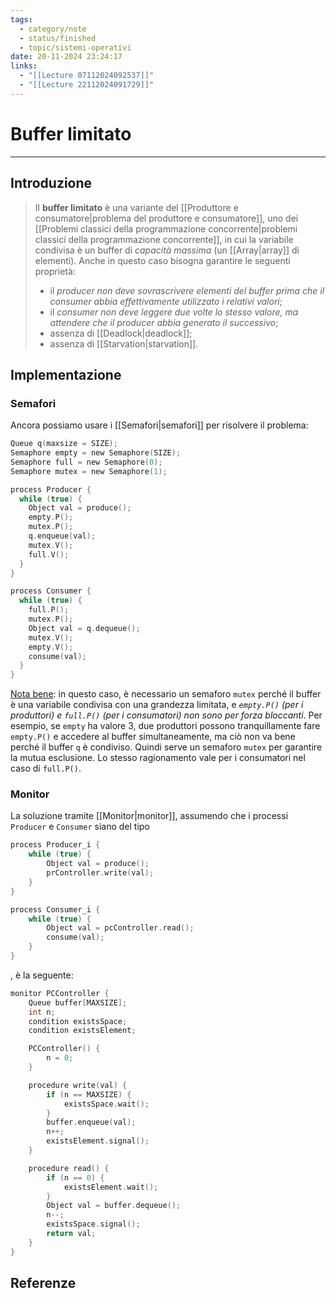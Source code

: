 ```yaml
---
tags:
  - category/note
  - status/finished
  - topic/sistemi-operativi
date: 20-11-2024 23:24:17
links:
  - "[[Lecture 07112024092537]]"
  - "[[Lecture 22112024091729]]"
---
```

# Buffer limitato
---
## Introduzione
> Il **buffer limitato** è una variante del [[Produttore e consumatore|problema del produttore e consumatore]], uno dei [[Problemi classici della programmazione concorrente|problemi classici della programmazione concorrente]], in cui la variabile condivisa è un buffer di _capacità massima_ (un [[Array|array]] di elementi). Anche in questo caso bisogna garantire le seguenti proprietà:
> - il _producer non deve sovrascrivere elementi del buffer prima che il consumer abbia effettivamente utilizzato i relativi valori_;
> - il _consumer non deve leggere due volte lo stesso valore, ma attendere che il producer abbia generato il successivo_;
> - assenza di [[Deadlock|deadlock]];
> - assenza di [[Starvation|starvation]].

## Implementazione
### Semafori
Ancora possiamo usare i [[Semafori|semafori]] per risolvere il problema:
```C
Queue q(maxsize = SIZE);
Semaphore empty = new Semaphore(SIZE);
Semaphore full = new Semaphore(0);
Semaphore mutex = new Semaphore(1);

process Producer {
  while (true) {
    Object val = produce();
    empty.P();
    mutex.P();
    q.enqueue(val);
    mutex.V();
    full.V();
  }
}

process Consumer {
  while (true) {
    full.P();
    mutex.P();
    Object val = q.dequeue();
    mutex.V();
    empty.V();
    consume(val);
  }
}
```

<u>Nota bene</u>: in questo caso, è necessario un semaforo `mutex` perché il buffer è una variabile condivisa con una grandezza limitata, e _`empty.P()` (per i produttori) e `full.P()` (per i consumatori) non sono per forza bloccanti_. Per esempio, se `empty` ha valore 3, due produttori possono tranquillamente fare `empty.P()` e accedere al buffer simultaneamente, ma ciò non va bene perché il buffer `q` è condiviso. Quindi serve un semaforo `mutex` per garantire la mutua esclusione. Lo stesso ragionamento vale per i consumatori nel caso di `full.P()`.

### Monitor
La soluzione tramite [[Monitor|monitor]], assumendo che i processi `Producer` e `Consumer` siano del tipo
```C
process Producer_i {
	while (true) {
		Object val = produce();
		prController.write(val);
	}
}

process Consumer_i {
	while (true) {
		Object val = pcController.read();
		consume(val);
	}
}
```
, è la seguente:
```C
monitor PCController {
	Queue buffer[MAXSIZE];
	int n;
	condition existsSpace;
	condition existsElement;

	PCController() {
		n = 0;
	}

	procedure write(val) {
		if (n == MAXSIZE) {
			existsSpace.wait();
		}
		buffer.enqueue(val);
		n++;
		existsElement.signal();
	}

	procedure read() {
		if (n == 0) {
			existsElement.wait();
		}
		Object val = buffer.dequeue();
		n--;
		existsSpace.signal();
		return val;
	}
}
```

## Referenze